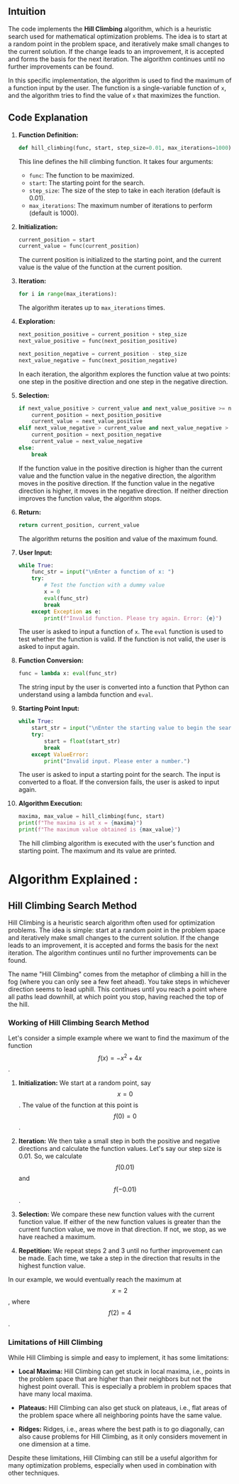 ## Intuition

The code implements the **Hill Climbing** algorithm, which is a heuristic search used for mathematical optimization problems. The idea is to start at a random point in the problem space, and iteratively make small changes to the current solution. If the change leads to an improvement, it is accepted and forms the basis for the next iteration. The algorithm continues until no further improvements can be found.

In this specific implementation, the algorithm is used to find the maximum of a function input by the user. The function is a single-variable function of `x`, and the algorithm tries to find the value of `x` that maximizes the function.

## Code Explanation

1. **Function Definition:**

   ```python
   def hill_climbing(func, start, step_size=0.01, max_iterations=1000):
   ```

   This line defines the hill climbing function. It takes four arguments:

   - `func`: The function to be maximized.
   - `start`: The starting point for the search.
   - `step_size`: The size of the step to take in each iteration (default is 0.01).
   - `max_iterations`: The maximum number of iterations to perform (default is 1000).

2. **Initialization:**

   ```python
   current_position = start
   current_value = func(current_position)
   ```

   The current position is initialized to the starting point, and the current value is the value of the function at the current position.

3. **Iteration:**

   ```python
   for i in range(max_iterations):
   ```

   The algorithm iterates up to `max_iterations` times.

4. **Exploration:**

   ```python
   next_position_positive = current_position + step_size
   next_value_positive = func(next_position_positive)

   next_position_negative = current_position - step_size
   next_value_negative = func(next_position_negative)
   ```

   In each iteration, the algorithm explores the function value at two points: one step in the positive direction and one step in the negative direction.

5. **Selection:**

   ```python
   if next_value_positive > current_value and next_value_positive >= next_value_negative:
       current_position = next_position_positive
       current_value = next_value_positive
   elif next_value_negative > current_value and next_value_negative > next_value_positive:
       current_position = next_position_negative
       current_value = next_value_negative
   else:
       break
   ```

   If the function value in the positive direction is higher than the current value and the function value in the negative direction, the algorithm moves in the positive direction. If the function value in the negative direction is higher, it moves in the negative direction. If neither direction improves the function value, the algorithm stops.

6. **Return:**

   ```python
   return current_position, current_value
   ```

   The algorithm returns the position and value of the maximum found.

7. **User Input:**

   ```python
   while True:
       func_str = input("\nEnter a function of x: ")
       try:
           # Test the function with a dummy value
           x = 0
           eval(func_str)
           break
       except Exception as e:
           print(f"Invalid function. Please try again. Error: {e}")
   ```

   The user is asked to input a function of `x`. The `eval` function is used to test whether the function is valid. If the function is not valid, the user is asked to input again.

8. **Function Conversion:**

   ```python
   func = lambda x: eval(func_str)
   ```

   The string input by the user is converted into a function that Python can understand using a lambda function and `eval`.

9. **Starting Point Input:**

   ```python
   while True:
       start_str = input("\nEnter the starting value to begin the search: ")
       try:
           start = float(start_str)
           break
       except ValueError:
           print("Invalid input. Please enter a number.")
   ```

   The user is asked to input a starting point for the search. The input is converted to a float. If the conversion fails, the user is asked to input again.

10. **Algorithm Execution:**
    ```python
    maxima, max_value = hill_climbing(func, start)
    print(f"The maxima is at x = {maxima}")
    print(f"The maximum value obtained is {max_value}")
    ```
    The hill climbing algorithm is executed with the user's function and starting point. The maximum and its value are printed.

# Algorithm Explained :

## Hill Climbing Search Method

Hill Climbing is a heuristic search algorithm often used for optimization problems. The idea is simple: start at a random point in the problem space and iteratively make small changes to the current solution. If the change leads to an improvement, it is accepted and forms the basis for the next iteration. The algorithm continues until no further improvements can be found.

The name "Hill Climbing" comes from the metaphor of climbing a hill in the fog (where you can only see a few feet ahead). You take steps in whichever direction seems to lead uphill. This continues until you reach a point where all paths lead downhill, at which point you stop, having reached the top of the hill.

### Working of Hill Climbing Search Method

Let's consider a simple example where we want to find the maximum of the function $$f(x) = -x^2 + 4x$$.

1. **Initialization:** We start at a random point, say $$x = 0$$. The value of the function at this point is $$f(0) = 0$$.

2. **Iteration:** We then take a small step in both the positive and negative directions and calculate the function values. Let's say our step size is 0.01. So, we calculate $$f(0.01)$$ and $$f(-0.01)$$.

3. **Selection:** We compare these new function values with the current function value. If either of the new function values is greater than the current function value, we move in that direction. If not, we stop, as we have reached a maximum.

4. **Repetition:** We repeat steps 2 and 3 until no further improvement can be made. Each time, we take a step in the direction that results in the highest function value.

In our example, we would eventually reach the maximum at $$x = 2$$, where $$f(2) = 4$$.

### Limitations of Hill Climbing

While Hill Climbing is simple and easy to implement, it has some limitations:

- **Local Maxima:** Hill Climbing can get stuck in local maxima, i.e., points in the problem space that are higher than their neighbors but not the highest point overall. This is especially a problem in problem spaces that have many local maxima.

- **Plateaus:** Hill Climbing can also get stuck on plateaus, i.e., flat areas of the problem space where all neighboring points have the same value.

- **Ridges:** Ridges, i.e., areas where the best path is to go diagonally, can also cause problems for Hill Climbing, as it only considers movement in one dimension at a time.

Despite these limitations, Hill Climbing can still be a useful algorithm for many optimization problems, especially when used in combination with other techniques.

